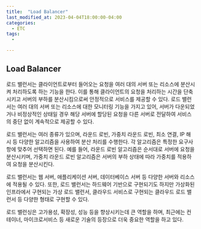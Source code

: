 ```yaml
---
title:  "Load Balancer"
last_modified_at: 2023-04-04T18:00:00-04:00
categories:
  - ETC
tags: 
  - 

---
```


## Load Balancer

로드 밸런서는 클라이언트로부터 들어오는 요청을 여러 대의 서버 또는 리소스에 분산시켜 처리하도록 하는 기능을 한다. 이를 통해 클라이언트의 요청을 처리하는 시간을 단축시키고 서버의 부하를 분산시킴으로써 안정적으로 서비스를 제공할 수 있다. 로드 밸런서는 여러 대의 서버 또는 리소스에 대한 모니터링 기능을 가지고 있어, 서버가 다운되었거나 비정상적인 상태일 경우 해당 서버에 할당된 요청을 다른 서버로 전달하여 서비스의 중단 없이 계속적으로 제공할 수 있다.

로드 밸런서는 여러 종류가 있으며, 라운드 로빈, 가중치 라운드 로빈, 최소 연결, IP 해시 등 다양한 알고리즘을 사용하여 분산 처리를 수행한다. 각 알고리즘은 특정한 요구사항에 맞추어 선택하면 된다. 예를 들어, 라운드 로빈 알고리즘은 순서대로 서버에 요청을 분산시키며, 가중치 라운드 로빈 알고리즘은 서버의 부하 상태에 따라 가중치를 적용하여 요청을 분산시킨다.

로드 밸런서는 웹 서버, 애플리케이션 서버, 데이터베이스 서버 등 다양한 서버와 리소스에 적용될 수 있다. 또한, 로드 밸런서는 하드웨어 기반으로 구현되기도 하지만 가상화된 인프라에서 구현되는 가상 로드 밸런서, 클라우드 서비스로 구현되는 클라우드 로드 밸런서 등 다양한 형태로 구현할 수 있다.

로드 밸런싱은 고가용성, 확장성, 성능 등을 향상시키는데 큰 역할을 하며, 최근에는 컨테이너, 마이크로서비스 등 새로운 기술의 등장으로 더욱 중요한 역할을 하고 있다.

